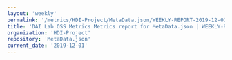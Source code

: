 ```yaml
---
layout: 'weekly'
permalink: '/metrics/HDI-Project/MetaData.json/WEEKLY-REPORT-2019-12-01'
title: 'DAI Lab OSS Metrics Metrics report for MetaData.json | WEEKLY-REPORT-2019-12-01'
organization: 'HDI-Project'
repository: 'MetaData.json'
current_date: '2019-12-01'
---
```

